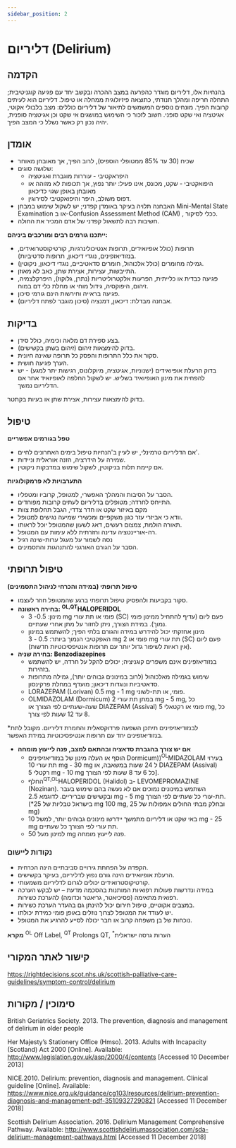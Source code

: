 ```yaml
---
sidebar_position: 2
---
```


# דליריום (Delirium) 


## הקדמה

בהנחיות אלו, דליריום מוגדר כהפרעה במצב ההכרה ובקשב יחד עם פגיעה קוגניטיבית; התחלה חריפה ומהלך תנודתי, כתוצאה פיזיולוגית ממחלה או טיפול. דליריום הוא לעיתים קרובות הפיך. מונחים נוספים המשמשים לתיאור של דליריום כוללים: מצב בלבולי אקוטי, אגיטציה ואי שקט סופני.  חשוב לזכור כי השימוש  במושגים אי שקט וכן אגיטציה סופנית,  יהיה נכון רק כאשר נשלל כי המצב הפיך.

## אומדן
- שכיח (30 עד 85% ממטופלי הוספיס), לרוב הפיך, אך מאובחן מאוחר
- שלושה סוגים:
    - היפראקטיבי - עוררות מוגברת ואגיטציה
    - היפואקטיבי - שקט, מכונס, אינו פעיל: יותר נפוץ, אך תכופות לא מזוהה או מאובחן באופן שגוי כדיכאון
    - דפוס משולב, היפר והיפואקטיבי לסירוגין.
- האבחנה תלויה בעיקר באומדן קפדני; יש לשקול שימוש במבחן Mini-Mental State Examination  או ב-Confusion Assessment Method (CAM) , ככלי לסיקור.
- חשיבות רבה לתשאול קפדני של אדם המכיר את החולה. 

**ייתכנו גורמים רבים ומורכבים ביניהם:**
- תרופות (כולל אופיואידים, תרופות אנטיכולינרגיות, קורטיקוסטרואידים, בנזודיאזפינים, נוגדי דיכאון, תרופות סדטיביות).
- גמילה מחומרים (כולל אלכוהול, חומרים סדאטיביים, נוגדי דיכאון, ניקוטין).
- התייבשות, עצירות, אצירת שתן, כאב לא מאוזן.
- פגיעה כבדית או כלייתית, הפרעות אלקטרוליטריות (נתרן, גלוקוז), היפרקלצמיה, זיהום, היפוקסיה, גידול מוחי או מחלת כלי דם במוח.
- פגיעה בראייה וחירשות הינם גורמי סיכון.
- אבחנה מבדלת: דיכאון, דמנציה (סיכון מוגבר לפתח דליריום).

## בדיקות
- בצע ספירת דם מלאה וכימיה, כולל סידן.
- בדוק להימצאות זיהום (זיהום בשתן בקשישים).
- סקור את כלל התרופות והפסק כל תרופה שאינה חיונית.
- הערך פגיעה חושית.
- בדוק הרעלת אופיואידים (ישנוניות, אגיטציה, מיוקלונוס, רגישות יתר למגע) - יש להפחית את מינון האופיואיד בשליש. יש לשקול החלפה לאופיואיד אחר אם הדליריום נמשך.

בדוק להימצאות עצירות, אצירת שתן או בעיות בקתטר.


## טיפול
**טפל בגורמים אפשריים**
-	אם הדליריום טרמינלי, יש לעיין ב'הנחיות טיפול בימים האחרונים לחיים'.
-	שמירה על הידרציה, הזנה אוראלית וניידות.
-	אם קיימת תלות בניקוטין, לשקול שימוש במדבקות ניקוטין.

**התערבויות לא פרמקולוגיות**
-	הסבר על הסיבות והמהלך האפשרי, למטופל, קרוביו ומטפליו.
-	התייחס לחרדה; מטופלים בדליריום לעתים קרובות מפוחדים.
-	מקם באיזור שקט או חדר צדדי, הגבל תחלופת צוות
-	וודא כי אביזרי עזר כגון משקפיים ומכשירי שמיעה נגישים למטופל.
-	תאורה הולמת, צמצום רעשים, דאג לשעון שהמטופל יוכל לראותו. 
-	רה-אוריינטציה עדינה וחזרתית ללא עימות עם המטופל. 
-	נסה לשמור על מעגל ערות-שינה רגיל
-	הסבר על הגורם האורגני להתנהגות והתסמינים.


## טיפול תרופתי
**טיפול תרופתי (במידה והכרחי לניהול התסמינים)**
-	סקור בקביעות ולהפסיק טיפול תרופתי ברגע שהמטופל חוזר לעצמו.
-	**בחירה ראשונה: <sup>OL,QT</sup>HALOPERIDOL** 
    -	מינון: 0.5- 3 mg פומי או תת עורי (SC) פעם ליום (עדיף להתחיל ממינון פומי נמוך). במידת הצורך, ניתן לחזור על מתן אחרי שעתיים.
    -	מינון אחזקתי יכול להידרש במידה והגורם בלתי הפיך; להשתמש במינון האפקטיבי הנמוך ביותר: 0.5 - 3 mg פומי או 2 mg תת עורי (SC) פעם ליום (אין ראיות לשיפור גדול יותר עם תרופות אנטיפסיכוטיות חדשות).
-	**בחירה שניה: Benzodiazepines**
    -	בנזודיאזפינים אינם משפרים קוגניציה; יכולים להקל על חרדה, יש להשתמש בזהירות.
    -	שימוש בגמילה מאלכוהול (לרוב במינונים גבוהים יותר), גמילה מתרופות סדאטיביות ונוגדות דיכאון; מועדף במחלת פרקינסון.
    -	LORAZEPAM (Lorivan) 0.5 mg - 1 mg פומי, או תת-לשוני.
    -	OLMIDAZOLAM (Dormicum) במתן תת עורי 2 mg - 5 mg, כל שעה-שעתיים לפי הצורך או  DIAZEPAM (Assival) פומי או רקטאלי 5 mg, כל 8 עד 12 שעות לפי צורך.

*לבנזודיאזיפינים תיתכן השפעה פרדוקסאלית והחמרת דליריום. מקובל לתת בנזודיאזפינים יחד עם תרופות אנטיפסיכוטיות במידת האפשר.

- **אם יש צורך בהגברת סדאציה ובהתאם למצב, פנה לייעוץ מומחה**
    - הוסף או העלה מינון של בנזודיאזיפינים Dormicum))<sup>OL</sup>MIDAZOLAM  בעירוי תת עורי 10 mg - 30 mg ל 24 שעות במשאבה, או DIAZEPAM (Assival) רקטלי 5 mg - 10 mg כל 6 עד 8 שעות לפי הצורך].
    - החלף<sup>QT,OL</sup>HALOPERIDOL (Halidol)  ב- LEVOMEPROMAZINE (Nozinan). השתמש במינונים נמוכים אם לא נעשה בהם שימוש בעבר ובקשישים שבריריים. לדוגמא 2.5 mg - 5 mg תת-עורי כל שעתיים לפי הצורך. (*בישראל טבליות של 25 mg 100 mg, ובחלק מבתי החולים אמפולות של 25 mg)
    - באי שקט או דליריום מתמשך יידרשו מינונים גבוהים יותר, למשל 10 mg - 25 mg תת עורי לפי הצורך כל שעתיים.
    - למינון מעל 50 mg פנה לייעוץ מומחה.



### נקודות ליישום
-	הקפדה על הפחתת גירויים סביבתיים הינה הכרחית.
-	הרעלת אופיואידים הינה גורם נפוץ לדליריום, בעיקר בקשישים.
-	קורטיקוסטרואידים יכולים לגרום לדליריום משמעותי.
-	במידה ונדרשות פעולות רפואיות המותנות בהסכמה מדעת – יש לבקש הערכה רפואית מתאימה (פסיכיאטר, גריאטר וכדומה) להערכת כשירות.
-	במצבים אקוטיים, טיפול חירום יכול להינתן גם בהעדר הערכת כשירות.
-	יש לעודד את המטופל לצרוך נוזלים באופן פומי כמידת יכולתו.
-	נוכחות של בן משפחה קרוב או חבר יכולה לסייע להרגיע את המטופל.

**מקרא**
<sup>OL</sup> Off Label, <sup>QT</sup> Prolongs QT, <sup>*</sup>הערות גרסה ישראלית 



## קישור לאתר המקורי

https://rightdecisions.scot.nhs.uk/scottish-palliative-care-guidelines/symptom-control/delirium

## סימוכין / מקורות

British Geriatrics Society. 2013. The prevention, diagnosis and management of delirium in older people

Her Majesty’s Stationery Office (Hmso). 2013. Adults with Incapacity (Scotland) Act 2000 [Online]. Available: http://www.legislation.gov.uk/asp/2000/4/contents [Accessed 10 December 2013]

NICE.2010.  Delirium: prevention, diagnosis and management.  Clinical guideline [Online].  Available: https://www.nice.org.uk/guidance/cg103/resources/delirium-prevention-diagnosis-and-management-pdf-35109327290821 [Accessed 11 December 2018]

Scottish Delirium Association.  2016.  Delirium Management Comprehensive Pathway.  Available: http://www.scottishdeliriumassociation.com/sda-delirium-management-pathways.html [Accessed 11 December 2018]
